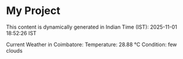 # My Project

This content is dynamically generated in Indian Time (IST): 2025-11-01 18:52:26 IST


Current Weather in Coimbatore:
Temperature: 28.88 °C
Condition: few clouds
